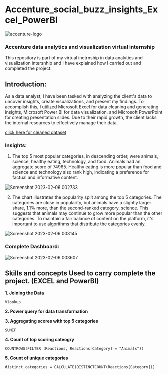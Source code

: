 # Accenture_social_buzz_insights_Excel_PowerBI

![accenture-logo](https://user-images.githubusercontent.com/90148389/216854479-4858e08e-0f6a-4f7b-89da-d32615bf792c.png)

### Accenture data analytics and visualization virtual internship
This repository is part of my virtual inetrnship in data analytics and visualization intersnhip and I have explained how I carried out and completed the project.

## Introduction:
As a data analyst, I have been tasked with analyzing the client's data to uncover insights, create visualizations, and present my findings. To accomplish this, I utilized Microsoft Excel for data cleaning and generating insights, Microsoft Power BI for data visualization, and Microsoft PowerPoint for creating presentation slides. Due to their rapid growth, the client lacks the internal resources to effectively manage their data.

[click here for cleaned dataset](https://github.com/sarmad9987/Accenture_social_buzz_insights_Excel_PowerBI/blob/main/Reactions.xlsx)


### Insights:

1. The top 5 most popular categories, in descending order, were animals, science, healthy eating, technology, and food. Animals had an aggregate score of 74965. Healthy eating is more popular than food and science and technology also rank high, indicating a preference for factual and informative content.

![Screenshot 2023-02-06 002733](https://user-images.githubusercontent.com/90148389/216855684-02af44a9-bef1-4c05-9f6d-d9bfb807ca1e.png)



2. The chart illustrates the popularity split among the top 5 categories. The categories are close in popularity, but animals have a slightly larger share, 1.1% more, than the second-ranked category, science. This suggests that animals may continue to grow more popular than the other categories. To maintain a fair balance of content on the platform, it's important to use algorithms that distribute the categories evenly.

![Screenshot 2023-02-06 003145](https://user-images.githubusercontent.com/90148389/216856227-9c95c868-98c4-4e23-b464-a5908644ad07.png)


### Complete Dashboard:

![Screenshot 2023-02-06 003607](https://user-images.githubusercontent.com/90148389/216856369-4619e2dd-82a7-43de-8788-2cfdbc0c68d6.png)



## Skills and concepts Used to carry complete the project. (EXCEL and PowerBI)

**1. Joining the Data**

```Vlookup```

**2. Power query for data transformation**

**3. Aggregating scores with top 5 categories**

```SUMIF```

**4. Count of top scoring cateogry**

```COUNTROWS(FILTER (Reactions, Reactions[Category] = "Animals"))```

**5. Count of unique categories**

```distinct_categories = CALCULATE(DISTINCTCOUNT(Reactions[Category]))```



